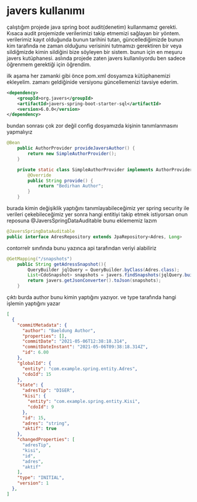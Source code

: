 # javers kullanımı

çalıştığım projede java spring boot audit(denetim) kullanmamız gerekti. Kısaca audit projemizde verilerimizi takip etmemizi sağlayan bir yöntem. verilerimiz kayıt olduğunda bunun tarihini tutan, güncellediğimizde bunun kim tarafında ne zaman olduğunu verisinini tutmamızı gerektiren bir veya sildiğmizde kimin sildiğini bize söyleyen bir sistem. bunun için en meşuru javers kutüphanesi. aslında projede zaten javers kullanılıyordu ben sadece öğrenmem gerektiği için öğrendim.

ilk aşama her zamanki gibi önce pom.xml dosyamıza kütüphanemizi ekleyelim. zamanı geldiğinide versiyonu güncellemenizi tavsiye ederim.

```xml
<dependency>
    <groupId>org.javers</groupId>
    <artifactId>javers-spring-boot-starter-sql</artifactId>
    <version>6.0.0</version>
</dependency>
```

bundan sonrası çok zor değil config dosyamızda kişinin tanımlanmasını yapmalıyız

```java
@Bean
    public AuthorProvider provideJaversAuthor() {
        return new SimpleAuthorProvider();
    }

    private static class SimpleAuthorProvider implements AuthorProvider {
        @Override
        public String provide() {
            return "Bedirhan Author";
        }
    }
```

burada kimin değişiklik yaptığını tanımlayabileceğimiz yer spring security ile verileri çekebileceğimiz yer
sonra hangi entitiyi takip etmek istiyorsan onun reposuna @JaversSpringDataAuditable bunu eklememiz lazım

```java
@JaversSpringDataAuditable
public interface AdresRepository extends JpaRepository<Adres, Long>
```
contorrelr sınıfında bunu yazınca api tarafından veriyi alabiliriz

```java
@GetMapping("/snapshots")
    public String getAdressSnapshot(){
        QueryBuilder jqlQuery = QueryBuilder.byClass(Adres.class);
        List<CdoSnapshot> snapshots = javers.findSnapshots(jqlQuery.build());
        return javers.getJsonConverter().toJson(snapshots);
    }
```

çıktı burda author bunu kimin yaptığını yazıyor. ve type tarafında hangi işlemin yaptığını yazar



```json 
[
  {
    "commitMetadata": {
      "author": "Baeldung Author",
      "properties": [],
      "commitDate": "2021-05-06T12:38:18.314",
      "commitDateInstant": "2021-05-06T09:38:18.314Z",
      "id": 6.00
    },
    "globalId": {
      "entity": "com.example.spring.entity.Adres",
      "cdoId": 15
    },
    "state": {
      "adresTip": "DIGER",
      "kisi": {
        "entity": "com.example.spring.entity.Kisi",
        "cdoId": 9
      },
      "id": 15,
      "adres": "string",
      "aktif": true
    },
    "changedProperties": [
      "adresTip",
      "kisi",
      "id",
      "adres",
      "aktif"
    ],
    "type": "INITIAL",
    "version": 1
  },
]
```

